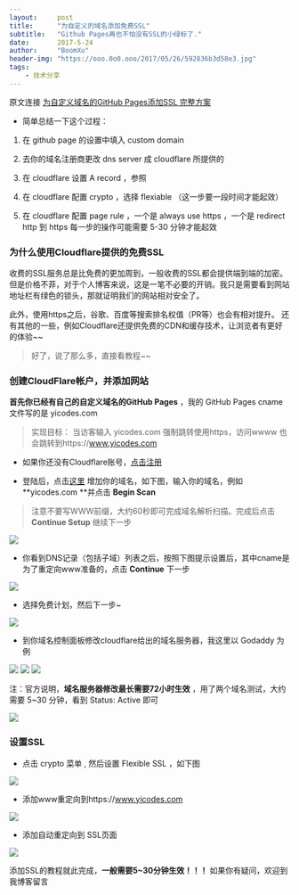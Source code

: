 ```yaml
---
layout:     post
title:      "为自定义的域名添加免费SSL"
subtitle:   "Github Pages再也不怕没有SSL的小绿标了."
date:       2017-5-24
author:     "BoomXu"
header-img: "https://ooo.0o0.ooo/2017/05/26/592836b3d58e3.jpg"
tags:
    - 技术分享
---
```



 原文连接 [为自定义域名的GitHub Pages添加SSL 完整方案](https://www.yicodes.com/2016/12/04/free-cloudflare-ssl-for-custom-domain/)


+ 简单总结一下这个过程：

1. 在 github page 的设置中填入 custom domain

2. 去你的域名注册商更改 dns server 成 cloudflare 所提供的

3. 在 cloudflare 设置 A record ，参照

4. 在 cloudflare 配置 crypto ，选择 flexiable （这一步要一段时间才能起效）

5. 在 cloudflare 配置 page rule ，一个是 always use https ，一个是 redirect http 到 https 每一步的操作可能需要 5-30 分钟才能起效

### 为什么使用Cloudflare提供的免费SSL
  
  
收费的SSL服务总是比免费的更加周到，一般收费的SSL都会提供端到端的加密。但是价格不菲，对于个人博客来说，这是一笔不必要的开销。我只是需要看到网站地址栏有绿色的锁头，那就证明我们的网站相对安全了。
  
  
此外，使用https之后，谷歌、百度等搜索排名权值（PR等）也会有相对提升。
还有其他的一些，例如Cloudflare还提供免费的CDN和缓存技术，让浏览者有更好的体验~~

> 好了，说了那么多，直接看教程~~

### 创建CloudFlare帐户，并添加网站

**首先你已经有自己的自定义域名的GitHub Pages** ，我的 GitHub Pages cname文件写的是 yicodes.com

> 实现目标： 当访客输入 yicodes.com 强制跳转使用https，访问wwww 也会跳转到https://www.yicodes.com

+ 如果你还没有Cloudflare账号，[点击注册](https://www.cloudflare.com/a/sign-up)

+ 登陆后，点击[这里](https://www.cloudflare.com/a/login) 增加你的域名，如下图，输入你的域名，例如 **yicodes.com **并点击 **Begin Scan**

> 注意不要写WWW前缀，大约60秒即可完成域名解析扫描。完成后点击 **Continue Setup** 继续下一步

![](https://www.yicodes.com/img/gpssl/github-page-ssl-1.png)

+ 你看到DNS记录（包括子域）列表之后，按照下图提示设置后，其中cname是为了重定向www准备的，点击 **Continue** 下一步

![](https://www.yicodes.com/img/gpssl/dnsrecord.png)

+ 选择免费计划，然后下一步~

![](https://www.yicodes.com/img/gpssl/plan.png)

+ 到你域名控制面板修改cloudflare给出的域名服务器，我这里以 Godaddy 为例

![](https://www.yicodes.com/img/gpssl/updata-nameservers.png)
![](https://www.yicodes.com/img/gpssl/updata-nameservers1.png)
![](https://www.yicodes.com/img/gpssl/updata-nameservers2.png)

注：官方说明，**域名服务器修改最长需要72小时生效** ，用了两个域名测试，大约需要 5~30 分钟，看到 Status: Active 即可

![](https://www.yicodes.com/img/gpssl/status.png)

### 设置SSL

+ 点击 crypto 菜单 , 然后设置 Flexible SSL ，如下图

![](https://www.yicodes.com/img/gpssl/flexiblessl.png)

+ 添加www重定向到https://www.yicodes.com

![](https://www.yicodes.com/img/gpssl/add301.png)

+ 添加自动重定向到 SSL页面

![](https://www.yicodes.com/img/gpssl/forcessl.png)

添加SSL的教程就此完成，**一般需要5~30分钟生效！！！** 如果你有疑问，欢迎到我博客留言
